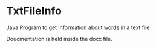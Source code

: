 # TxtFileInfo
Java Program to get information about words in a text file

Doucmentation is held inside the docx file.

